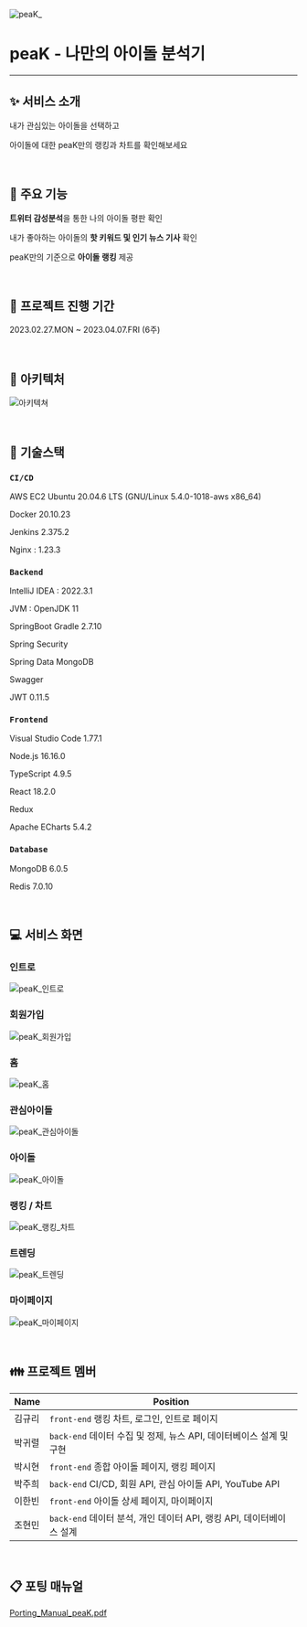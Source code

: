 ![peaK_](/uploads/828d78b52cd64b9c71264d7e39418df4/peaK_.png)

# peaK - 나만의 아이돌 분석기

---

## :sparkles: 서비스 소개

내가 관심있는 아이돌을 선택하고

아이돌에 대한 peaK만의 랭킹과 차트를 확인해보세요

<br/>

## :pushpin: 주요 기능

**트위터 감성분석**을 통한 나의 아이돌 평판 확인

내가 좋아하는 아이돌의 **핫 키워드 및 인기 뉴스 기사** 확인

peaK만의 기준으로 **아이돌 랭킹** 제공

<br/>

## :date: 프로젝트 진행 기간

2023.02.27.MON ~ 2023.04.07.FRI (6주)

<br/>

## :triangular_ruler: 아키텍처

![아키텍쳐](/uploads/2cac473e2c8babb83606b47e30546486/architecture.png)

<br/>

## :wrench: 기술스택

### `CI/CD`

AWS EC2 Ubuntu 20.04.6 LTS (GNU/Linux 5.4.0-1018-aws x86_64)

Docker 20.10.23

Jenkins 2.375.2

Nginx : 1.23.3

### `Backend`

IntelliJ IDEA : 2022.3.1

JVM : OpenJDK 11

SpringBoot Gradle 2.7.10

Spring Security

Spring Data MongoDB

Swagger

JWT 0.11.5

### `Frontend`

Visual Studio Code 1.77.1

Node.js 16.16.0

TypeScript 4.9.5

React 18.2.0

Redux

Apache ECharts 5.4.2

### `Database`

MongoDB 6.0.5

Redis 7.0.10

<br/>

## :computer: 서비스 화면

### 인트로

![peaK_인트로](/uploads/43fc7edf074e84644df701b8c202a0ee/peaK_인트로.gif)

### 회원가입

![peaK_회원가입](/uploads/07894b0735e5810f78272dab4f434526/peaK_회원가입.gif)

### 홈

![peaK_홈](/uploads/aed89c9a91b9b1de064de1642c091ab2/peaK_홈.gif)

### 관심아이돌

![peaK_관심아이돌](/uploads/63dbc3a502f7327d0f2a9cc54e1a19c3/peaK_관심아이돌.gif)

### 아이돌

![peaK_아이돌](/uploads/0ebba11831e475dff243b81493748786/peaK_아이돌.gif)

### 랭킹 / 차트

![peaK_랭킹_차트](/uploads/6babab962641ab50dca1954c1a44305b/peaK_랭킹_차트.gif)

### 트렌딩

![peaK_트렌딩](/uploads/825da0997c7810e490c88eed1ef87f08/peaK_트렌딩.gif)

### 마이페이지

![peaK_마이페이지](/uploads/34be4831ab89b6f296bc91b50a17209b/peaK_마이페이지.gif)

<br/>

## :family: 프로젝트 멤버

| Name   | Position                                                             |
| ------ | -------------------------------------------------------------------- |
| 김규리 | `front-end` 랭킹 차트, 로그인, 인트로 페이지                         |
| 박귀렬 | `back-end` 데이터 수집 및 정제, 뉴스 API, 데이터베이스 설계 및 구현  |
| 박시현 | `front-end` 종합 아이돌 페이지, 랭킹 페이지                          |
| 박주희 | `back-end` CI/CD, 회원 API, 관심 아이돌 API, YouTube API             |
| 이한빈 | `front-end` 아이돌 상세 페이지, 마이페이지                           |
| 조현민 | `back-end` 데이터 분석, 개인 데이터 API, 랭킹 API, 데이터베이스 설계 |

<br/>

## :clipboard: 포팅 매뉴얼

[Porting_Manual_peaK.pdf](./exec/Porting_Manual_peaK.pdf)
